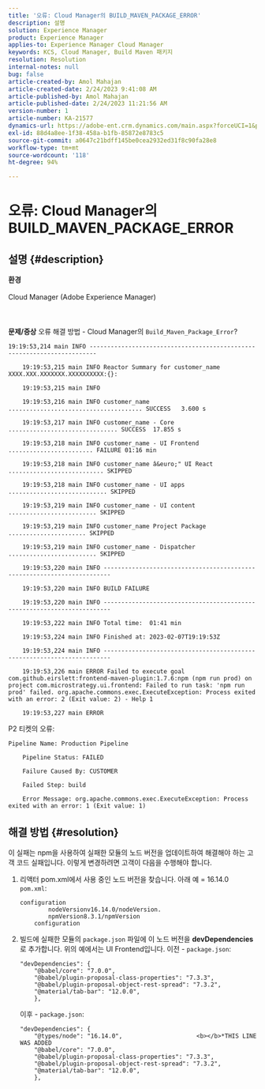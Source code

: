 ```yaml
---
title: '오류: Cloud Manager의 BUILD_MAVEN_PACKAGE_ERROR'
description: 설명
solution: Experience Manager
product: Experience Manager
applies-to: Experience Manager Cloud Manager
keywords: KCS, Cloud Manager, Build Maven 패키지
resolution: Resolution
internal-notes: null
bug: false
article-created-by: Amol Mahajan
article-created-date: 2/24/2023 9:41:08 AM
article-published-by: Amol Mahajan
article-published-date: 2/24/2023 11:21:56 AM
version-number: 1
article-number: KA-21577
dynamics-url: https://adobe-ent.crm.dynamics.com/main.aspx?forceUCI=1&pagetype=entityrecord&etn=knowledgearticle&id=df09e159-27b4-ed11-83fd-6045bd0063aa
exl-id: 88d4a8ee-1f38-458a-b1fb-85872e8783c5
source-git-commit: a0647c21bdff145be0cea2932ed31f8c90fa28e8
workflow-type: tm+mt
source-wordcount: '118'
ht-degree: 94%

---
```


# 오류: Cloud Manager의 BUILD_MAVEN_PACKAGE_ERROR

## 설명 {#description}

<b>환경</b><br><br>Cloud Manager (Adobe Experience Manager)<br><br> <br><br><b>문제/증상</b>
오류 해결 방법 - Cloud Manager의 `Build_Maven_Package_Error`?




```
19:19:53,214 main INFO ------------------------------------------------------------------------

    19:19:53,215 main INFO Reactor Summary for customer_name XXXX.XXX.XXXXXXX.XXXXXXXXXX:{}:

    19:19:53,215 main INFO

    19:19:53,216 main INFO customer_name ...................................... SUCCESS   3.600 s

    19:19:53,217 main INFO customer_name - Core ............................... SUCCESS  17.855 s

    19:19:53,218 main INFO customer_name - UI Frontend ........................ FAILURE 01:16 min

    19:19:53,218 main INFO customer_name â&euro;" UI React ........................... SKIPPED

    19:19:53,218 main INFO customer_name - UI apps ............................ SKIPPED

    19:19:53,219 main INFO customer_name - UI content ......................... SKIPPED

    19:19:53,219 main INFO customer_name Project Package ...................... SKIPPED

    19:19:53,219 main INFO customer_name - Dispatcher ......................... SKIPPED

    19:19:53,220 main INFO ------------------------------------------------------------------------

    19:19:53,220 main INFO BUILD FAILURE

    19:19:53,220 main INFO ------------------------------------------------------------------------

    19:19:53,222 main INFO Total time:  01:41 min

    19:19:53,224 main INFO Finished at: 2023-02-07T19:19:53Z

    19:19:53,224 main INFO ------------------------------------------------------------------------

    19:19:53,226 main ERROR Failed to execute goal com.github.eirslett:frontend-maven-plugin:1.7.6:npm (npm run prod) on project com.microstrategy.ui.frontend: Failed to run task: 'npm run prod' failed. org.apache.commons.exec.ExecuteException: Process exited with an error: 2 (Exit value: 2) - Help 1

    19:19:53,227 main ERROR
```




P2 티켓의 오류:




```
Pipeline Name: Production Pipeline

    Pipeline Status: FAILED

    Failure Caused By: CUSTOMER

    Failed Step: build

    Error Message: org.apache.commons.exec.ExecuteException: Process exited with an error: 1 (Exit value: 1)
```





## 해결 방법 {#resolution}


이 실패는 npm을 사용하여 실패한 모듈의 노드 버전을 업데이트하여 해결해야 하는 고객 코드 실패입니다. 이렇게 변경하려면 고객이 다음을 수행해야 합니다.

1. 리액터 pom.xml에서 사용 중인 노드 버전을 찾습니다. 아래 예 = 16.14.0    `pom.xml`:


   ```
   configuration
           nodeVersionv16.14.0/nodeVersion. 
           npmVersion8.3.1/npmVersion
       configuration
   ```

2. 빌드에 실패한 모듈의 `package.json` 파일에 이 노드 버전을 <b>devDependencies</b>로 추가합니다. 위의 예에서는 UI Frontend입니다.    이전 - `package.json`:


   ```
   "devDependencies": {
       "@babel/core": "7.0.0",
       "@babel/plugin-proposal-class-properties": "7.3.3",
       "@babel/plugin-proposal-object-rest-spread": "7.3.2",
       "@material/tab-bar": "12.0.0",
       },
   ```


   이후 - `package.json`:


   ```
   "devDependencies": {
       "@types/node": "16.14.0",                     <b></b>*THIS LINE WAS ADDED
       "@babel/core": "7.0.0",
       "@babel/plugin-proposal-class-properties": "7.3.3",
       "@babel/plugin-proposal-object-rest-spread": "7.3.2",
       "@material/tab-bar": "12.0.0",
       },
   ```
